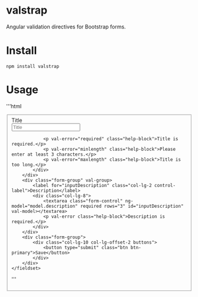 valstrap
========

Angular validation directives for Bootstrap forms.

# Install

```
npm install valstrap
```

# Usage

'''html
<form class="form-horizontal" role="form" name="form" novalidate val-form val-submit="save()">
    <fieldset>
        <div class="form-group" val-group>
            <label for="inputTitle" class="col-lg-2 control-label">Title</label>
            <div class="col-lg-8">
                <input type="text" name="title" ng-model="model.title" required ng-minlength="3" ng-maxlength="50" val-model
                       class="form-control" id="inputTitle" placeholder="Title" autocomplete="off">

                <p val-error="required" class="help-block">Title is required.</p>
                <p val-error="minlength" class="help-block">Please enter at least 3 characters.</p>
                <p val-error="maxlength" class="help-block">Title is too long.</p>
            </div>
        </div>
        <div class="form-group" val-group>
            <label for="inputDescription" class="col-lg-2 control-label">Description</label>
            <div class="col-lg-8">
                <textarea class="form-control" ng-model="model.description" required rows="3" id="inputDescription" val-model></textarea>
                <p val-error class="help-block">Description is required.</p>
            </div>
        </div>
        <div class="form-group">
            <div class="col-lg-10 col-lg-offset-2 buttons">
                <button type="submit" class="btn btn-primary">Save</button>
            </div>
        </div>
    </fieldset>
</form>

'''
